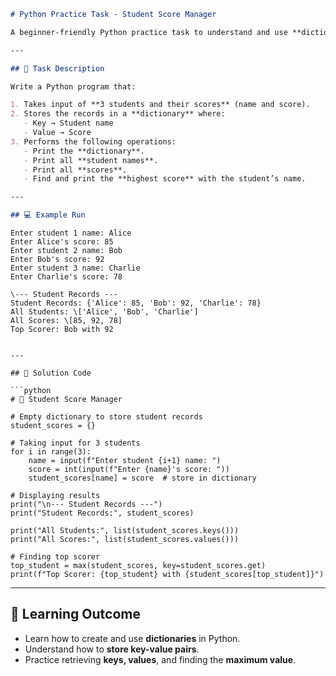 ```markdown
# Python Practice Task - Student Score Manager

A beginner-friendly Python practice task to understand and use **dictionaries** in Python.

---

## 📝 Task Description

Write a Python program that:

1. Takes input of **3 students and their scores** (name and score).
2. Stores the records in a **dictionary** where:
   - Key → Student name  
   - Value → Score  
3. Performs the following operations:
   - Print the **dictionary**.  
   - Print all **student names**.  
   - Print all **scores**.  
   - Find and print the **highest score** with the student’s name.  

---

## 💻 Example Run

```
```
Enter student 1 name: Alice
Enter Alice's score: 85
Enter student 2 name: Bob
Enter Bob's score: 92
Enter student 3 name: Charlie
Enter Charlie's score: 78

\--- Student Records ---
Student Records: {'Alice': 85, 'Bob': 92, 'Charlie': 78}
All Students: \['Alice', 'Bob', 'Charlie']
All Scores: \[85, 92, 78]
Top Scorer: Bob with 92

```
````

---

## 🚀 Solution Code

```python
# 🐍 Student Score Manager

# Empty dictionary to store student records
student_scores = {}

# Taking input for 3 students
for i in range(3):
    name = input(f"Enter student {i+1} name: ")
    score = int(input(f"Enter {name}'s score: "))
    student_scores[name] = score  # store in dictionary

# Displaying results
print("\n--- Student Records ---")
print("Student Records:", student_scores)

print("All Students:", list(student_scores.keys()))
print("All Scores:", list(student_scores.values()))

# Finding top scorer
top_student = max(student_scores, key=student_scores.get)
print(f"Top Scorer: {top_student} with {student_scores[top_student]}")
````

---

## 🎯 Learning Outcome

* Learn how to create and use **dictionaries** in Python.
* Understand how to **store key-value pairs**.
* Practice retrieving **keys, values**, and finding the **maximum value**.
